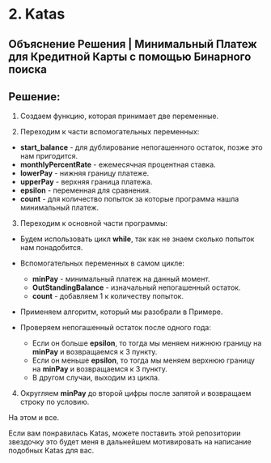 # 2. Katas

## Объяснение Решения | Минимальный Платеж для Кредитной Карты с помощью Бинарного поиска

## Решение:

1. Создаем функцию, которая принимает две переменные.

2. Переходим к части вспомогательных переменных:

  - __start_balance__ - для дублирование непогашенного остаток, позже это нам пригодится.
  - __monthlyPercentRate__ - ежемесячная процентная ставка.
  - __lowerPay__ - нижняя границу платеже.
  - __upperPay__ - верхняя граница платежа.
  - __epsilon__ - переменная для сравнения.
  - __count__ - для количество попыток за которые программа нашла минимальный платеж.


3. Переходим к основной части программы:

  - Будем использовать цикл __while__, так как не знаем сколько попыток нам понадобится.

  - Вспомогательных переменных в самом цикле:

    - __minPay__ - минимальный платеж на данный момент.
    - __OutStandingBalance__ - изначальный непогашенный остаток.
    - __count__ - добавляем 1 к количеству попыток.

  - Применяем алгоритм, который мы разобрали в Примере.

  - Проверяем непогашенный остаток после одного года:

    - Если он больше __epsilon__, то тогда мы меняем нижнюю границу на __minPay__ и возвращаемся к 3 пункту.
    - Если он меньше __epsilon__, то тогда мы меняем верхнюю границу на __minPay__ и возвращаемся к 3 пункту.
    - В другом случаи, выходим из цикла.

4. Округляем __minPay__ до второй цифры после запятой и возвращаем строку по условию.    

На этом и все.

Если вам понравилась Katas, можете поставить этой репозитории звездочку это будет меня в дальнейшем мотивировать на написание подобных Katas для вас.
